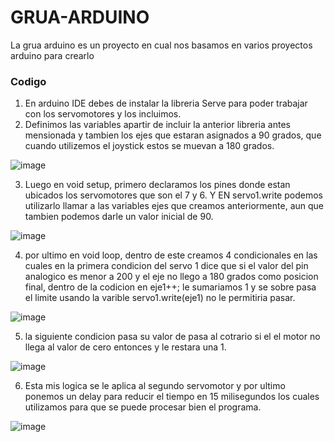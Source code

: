 # GRUA-ARDUINO

La grua arduino es un proyecto en cual nos basamos en varios proyectos arduino para crearlo

### Codigo

1. En arduino IDE  debes de instalar la libreria Serve para poder trabajar con los servomotores y los incluimos.
2. Definimos las variables apartir de incluir la anterior libreria antes mensionada y tambien los ejes que estaran asignados a 90 grados, que cuando utilizemos el joystick estos se muevan a 180 grados.
   
![image](https://github.com/1Daniel-Mateo/GRUA-ARDUINO/assets/126428837/644a2dea-82a1-4231-9be9-bab23ab98e36)

3. Luego en void setup, primero declaramos los pines donde estan ubicados los servomotores que son el 7 y 6. Y  EN servo1.write podemos utilizarlo llamar a las variables ejes que creamos anteriormente, aun que tambien podemos darle un valor inicial de 90.
   
![image](https://github.com/1Daniel-Mateo/GRUA-ARDUINO/assets/126428837/5a6df4cf-ab22-4e6d-a026-7b04ec62f751)

4. por ultimo en void loop, dentro de este creamos 4 condicionales en las cuales en la primera condicion del servo 1 dice que si el valor del pin analogico es menor a 200 y el eje no llego a 180 grados como posicion final, dentro de la codicion en eje1++;
le sumariamos 1 y se sobre pasa el limite usando la varible servo1.write(eje1) no le permitiria pasar.

![image](https://github.com/1Daniel-Mateo/GRUA-ARDUINO/assets/126428837/1387984e-9e7f-4abd-a951-ae3e57155ea8)

5. la siguiente condicion pasa su valor de pasa al cotrario si el el motor no llega al valor de cero entonces y le restara una 1.
   
![image](https://github.com/1Daniel-Mateo/GRUA-ARDUINO/assets/126428837/b34d194d-5699-4842-8f91-b06a7ff3c3c9)

6. Esta mis logica se le aplica al segundo servomotor y por ultimo ponemos un delay para reducir el tiempo en 15 milisegundos los cuales utilizamos para que se puede procesar bien el programa.

![image](https://github.com/1Daniel-Mateo/GRUA-ARDUINO/assets/126428837/e0b0726f-f40e-4857-9af0-a0713b69cc4b)



